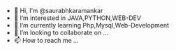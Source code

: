 - 👋 Hi, I’m @saurabhkaramankar
- 👀 I’m interested in JAVA,PYTHON,WEB-DEV
- 🌱 I’m currently learning Php,Mysql,Web-Development
- 💞️ I’m looking to collaborate on ...
- 📫 How to reach me ...

<!---
saurabhkaramankar/saurabhkaramankar is a ✨ special ✨ repository because its `README.md` (this file) appears on your GitHub profile.
You can click the Preview link to take a look at your changes.
--->
